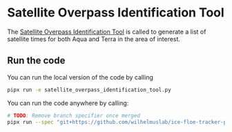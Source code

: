 # Satellite Overpass Identification Tool

The [Satellite Overpass Identification Tool](https://zenodo.org/record/6475619#.ZBhat-zMJUe) is called to generate a list of satellite times for both Aqua and Terra in the area of interest.

## Run the code

You can run the local version of the code by calling
```bash
pipx run -e satellite_overpass_identification_tool.py 
```

You can run the code anywhere by calling:
```bash
# TODO: Remove branch specifier once merged
pipx run --spec "git+https://github.com/wilhelmuslab/ice-floe-tracker-pipeline@jghrefactor/C-update-soit-to-use-pipx#egg=satellite-overpass-identification-tool&subdirectory=satellite-overpass-identification-tool" soit
```

